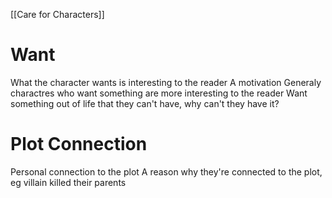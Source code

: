 [[Care for Characters]]
# Want
What the character wants is interesting to the reader
A motivation
Generaly charactres who want something are more interesting to the reader
Want something out of life that they can't have, why can't they have it?

# Plot Connection
Personal connection to the plot
A reason why they're connected to the plot, eg villain killed their parents